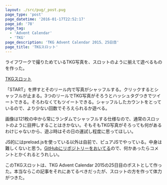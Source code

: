 ```yaml
---
layout: ./src/pug/_post.pug
page_type: 'post'
page_datetime: '2016-01-17T22:52:17'
page_id: '78'
page_tag:
  - 'Advent Calendar'
  - 'TKG'
page_description: 'TKG Advent Calendar 2015、25日目'
page_title: 'TKGスロット'
---
```

ライフワークで撮りためているTKG写真を、スロットのように揃えて遊べるものを作った。

[TKGスロット](http://lab.dskd.jp/tkg-slot/)

「START」を押すとそのリール内で写真がシャッフルする。クリックするとシャッフルが止まる。3つのリールでTKG写真がそろうとハッシュタグつきでツイートできる。そろわなくてもツイートできる。シャッフルしたカウントをとっているので、より少ない回数でそろえられるか遊べる。

画像は121枚の中から常にランダムでシャッフルする仕様なので、通常のスロットのように目押しすることはきかない。そもそもTKG写真がそろっても何があるわけじゃないから、遊ぶ時はその日の運試し程度に思ってほしい。

JS的にはpreload.jsを使っている以外は自前で、ピュアJSでやっている。中身は難しくないと思う。[GitHubにリポジトリーをおいてる](https://github.com/oti/tkg-slot)ので、何かあったらコメントとかくれるとうれしい。

このTKGスロットは、TKG Advent Calendar 2015の25日目のポストとして作った。本当ならこの記事をそれにあてるべきだったが、スロットの方を作って体力がつきた。

